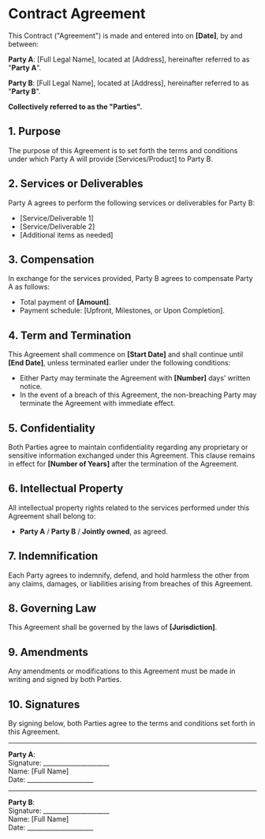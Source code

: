 # Contract Agreement

This Contract ("Agreement") is made and entered into on **[Date]**, by and between:

**Party A**: [Full Legal Name], located at [Address], hereinafter referred to as "**Party A**".

**Party B**: [Full Legal Name], located at [Address], hereinafter referred to as "**Party B**".

**Collectively referred to as the "Parties".**

## 1. **Purpose**

The purpose of this Agreement is to set forth the terms and conditions under which Party A will provide [Services/Product] to Party B.

## 2. **Services or Deliverables**

Party A agrees to perform the following services or deliverables for Party B:
- [Service/Deliverable 1]
- [Service/Deliverable 2]
- [Additional items as needed]

## 3. **Compensation**

In exchange for the services provided, Party B agrees to compensate Party A as follows:
- Total payment of **[Amount]**.
- Payment schedule: [Upfront, Milestones, or Upon Completion].

## 4. **Term and Termination**

This Agreement shall commence on **[Start Date]** and shall continue until **[End Date]**, unless terminated earlier under the following conditions:
- Either Party may terminate the Agreement with **[Number]** days’ written notice.
- In the event of a breach of this Agreement, the non-breaching Party may terminate the Agreement with immediate effect.

## 5. **Confidentiality**

Both Parties agree to maintain confidentiality regarding any proprietary or sensitive information exchanged under this Agreement. This clause remains in effect for **[Number of Years]** after the termination of the Agreement.

## 6. **Intellectual Property**

All intellectual property rights related to the services performed under this Agreement shall belong to:
- **Party A** / **Party B** / **Jointly owned**, as agreed.

## 7. **Indemnification**

Each Party agrees to indemnify, defend, and hold harmless the other from any claims, damages, or liabilities arising from breaches of this Agreement.

## 8. **Governing Law**

This Agreement shall be governed by the laws of **[Jurisdiction]**.

## 9. **Amendments**

Any amendments or modifications to this Agreement must be made in writing and signed by both Parties.

## 10. **Signatures**

By signing below, both Parties agree to the terms and conditions set forth in this Agreement.

---

**Party A**:  
Signature: _____________________  
Name: [Full Name]  
Date: _____________________  

---

**Party B**:  
Signature: _____________________  
Name: [Full Name]  
Date: _____________________  
